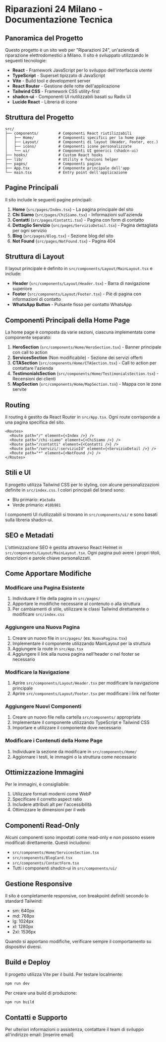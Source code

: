 
# Riparazioni 24 Milano - Documentazione Tecnica

## Panoramica del Progetto

Questo progetto è un sito web per "Riparazioni 24", un'azienda di riparazione elettrodomestici a Milano. Il sito è sviluppato utilizzando le seguenti tecnologie:

- **React** - Framework JavaScript per lo sviluppo dell'interfaccia utente
- **TypeScript** - Superset tipizzato di JavaScript
- **Vite** - Build tool e development server
- **React Router** - Gestione delle rotte dell'applicazione
- **Tailwind CSS** - Framework CSS utility-first
- **shadcn-ui** - Componenti UI riutilizzabili basati su Radix UI
- **Lucide React** - Libreria di icone

## Struttura del Progetto

```
src/
├── components/         # Componenti React riutilizzabili
│   ├── Home/           # Componenti specifici per la home page
│   ├── Layout/         # Componenti di layout (Header, Footer, ecc.)
│   ├── icons/          # Componenti icone personalizzate
│   └── ui/             # Componenti UI generici (shadcn-ui)
├── hooks/              # Custom React hooks
├── lib/                # Utility e funzioni helper
├── pages/              # Componenti pagina
├── App.tsx             # Componente principale dell'app
└── main.tsx            # Entry point dell'applicazione
```

## Pagine Principali

Il sito include le seguenti pagine principali:

1. **Home** (`src/pages/Index.tsx`) - La pagina principale del sito
2. **Chi Siamo** (`src/pages/ChiSiamo.tsx`) - Informazioni sull'azienda
3. **Contatti** (`src/pages/Contatti.tsx`) - Pagina con form di contatto
4. **Dettaglio Servizio** (`src/pages/ServizioDetail.tsx`) - Pagina dettagliata per ogni servizio
5. **Blog** (`src/pages/Blog.tsx`) - Sezione blog del sito
6. **Not Found** (`src/pages/NotFound.tsx`) - Pagina 404

## Struttura di Layout

Il layout principale è definito in `src/components/Layout/MainLayout.tsx` e include:

- **Header** (`src/components/Layout/Header.tsx`) - Barra di navigazione superiore
- **Footer** (`src/components/Layout/Footer.tsx`) - Piè di pagina con informazioni di contatto
- **WhatsApp Button** - Pulsante fisso per contatto WhatsApp

## Componenti Principali della Home Page

La home page è composta da varie sezioni, ciascuna implementata come componente separato:

1. **HeroSection** (`src/components/Home/HeroSection.tsx`) - Banner principale con call to action
2. **ServicesSection** (Non modificabile) - Sezione dei servizi offerti
3. **CTASection** (`src/components/Home/CTASection.tsx`) - Call to action per contattare l'azienda
4. **TestimonialsSection** (`src/components/Home/TestimonialsSection.tsx`) - Recensioni dei clienti
5. **MapSection** (`src/components/Home/MapSection.tsx`) - Mappa con le zone servite

## Routing

Il routing è gestito da React Router in `src/App.tsx`. Ogni route corrisponde a una pagina specifica del sito.

```tsx
<Routes>
  <Route path="/" element={<Index />} />
  <Route path="/chi-siamo" element={<ChiSiamo />} />
  <Route path="/contatti" element={<Contatti />} />
  <Route path="/servizi/:servizioId" element={<ServizioDetail />} />
  <Route path="*" element={<NotFound />} />
</Routes>
```

## Stili e UI

Il progetto utilizza Tailwind CSS per lo styling, con alcune personalizzazioni definite in `src/index.css`. I colori principali del brand sono:

- Blu primario: `#1e3a8a`
- Verde primario: `#10b981`

I componenti UI riutilizzabili si trovano in `src/components/ui/` e sono basati sulla libreria shadcn-ui.

## SEO e Metadati

L'ottimizzazione SEO è gestita attraverso React Helmet in `src/components/Layout/MainLayout.tsx`. Ogni pagina può avere i propri titoli, descrizioni e parole chiave personalizzati.

## Come Apportare Modifiche

### Modificare una Pagina Esistente

1. Individuare il file della pagina in `src/pages/`
2. Apportare le modifiche necessarie al contenuto o alla struttura
3. Per cambiamenti di stile, utilizzare le classi Tailwind direttamente o modificare `src/index.css`

### Aggiungere una Nuova Pagina

1. Creare un nuovo file in `src/pages/` (es. `NuovaPagina.tsx`)
2. Implementare il componente utilizzando MainLayout per la struttura
3. Aggiungere la route in `src/App.tsx`
4. Aggiungere il link alla nuova pagina nell'header o nel footer se necessario

### Modificare la Navigazione

1. Aprire `src/components/Layout/Header.tsx` per modificare la navigazione principale
2. Aprire `src/components/Layout/Footer.tsx` per modificare i link nel footer

### Aggiungere Nuovi Componenti

1. Creare un nuovo file nella cartella `src/components/` appropriata
2. Implementare il componente utilizzando TypeScript e Tailwind CSS
3. Importare e utilizzare il componente dove necessario

### Modificare i Contenuti della Home Page

1. Individuare la sezione da modificare in `src/components/Home/`
2. Aggiornare i testi, le immagini o la struttura come necessario

## Ottimizzazione Immagini

Per le immagini, è consigliabile:
1. Utilizzare formati moderni come WebP
2. Specificare il corretto aspect ratio
3. Includere attributi alt per l'accessibilità
4. Ottimizzare le dimensioni per il web

## Componenti Read-Only

Alcuni componenti sono impostati come read-only e non possono essere modificati direttamente. Questi includono:

- `src/components/Home/ServicesSection.tsx`
- `src/components/BlogCard.tsx`
- `src/components/ContactForm.tsx`
- Tutti i componenti shadcn-ui in `src/components/ui/`

## Gestione Responsive

Il sito è completamente responsive, con breakpoint definiti secondo lo standard Tailwind:
- sm: 640px
- md: 768px
- lg: 1024px
- xl: 1280px
- 2xl: 1536px

Quando si apportano modifiche, verificare sempre il comportamento su dispositivi diversi.

## Build e Deploy

Il progetto utilizza Vite per il build. Per testare localmente:

```sh
npm run dev
```

Per creare una build di produzione:

```sh
npm run build
```

## Contatti e Supporto

Per ulteriori informazioni o assistenza, contattare il team di sviluppo all'indirizzo email: [inserire email]
